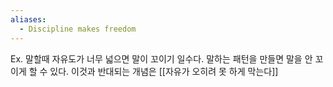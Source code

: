 ```yaml
---
aliases:
  - Discipline makes freedom
---
```

Ex. 말할때 자유도가 너무 넓으면 말이 꼬이기 일수다. 말하는 패턴을 만들면 말을 안 꼬이게 할 수 있다. 이것과 반대되는 개념은 [[자유가 오히려 못 하게 막는다]]
